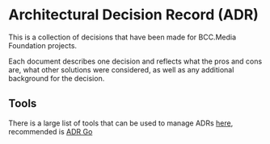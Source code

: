 # Architectural Decision Record (ADR)

This is a collection of decisions that have been made for BCC.Media Foundation
projects.

Each document describes one decision and reflects what the pros and cons are,
what other solutions were considered, as well as any additional background for
the decision.

## Tools

There is a large list of tools that can be used to manage ADRs [here](https://github.com/marouni/adr), recommended is [ADR Go](https://github.com/marouni/adr)

